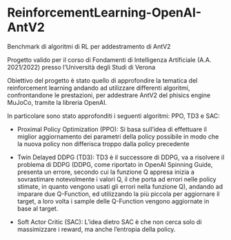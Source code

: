 # ReinforcementLearning-OpenAI-AntV2
Benchmark di algoritmi di RL per addestramento di AntV2

Progetto valido per il corso di Fondamenti di Intelligenza Artificiale (A.A. 2021/2022) presso l'Università degli Studi di Verona

Obiettivo del progetto è stato quello di approfondire la tematica del reinforcement learning andando ad utilizzare differenti algoritmi, confrontandone le prestazioni, per addestrare AntV2 del phisics engine MuJoCo, tramite la libreria OpenAI.

In particolare sono stato approfonditi i seguenti algoritmi: PPO, TD3 e SAC:

- Proximal Policy Optimization (PPO): Si basa sull’idea di effettuare il miglior aggiornamento dei parametri della policy possibile in modo che la 
nuova policy non differisca troppo dalla policy precedente

- Twin Delayed DDPG (TD3): TD3 è il successore di DDPG, va a risolvere il problema di DDPG (DDPG, come riportato in OpenAI Spinning Guide, presenta un errore, secondo cui la funzione Q appresa 
inizia a sovrastimare notevolmente i valori Q, il che porta ad errori nelle policy stimate, in quanto vengono 
usati gli errori nella funzione Q), andando ad imparare due Q-Function, ed utilizzando la più piccola per aggiornare il target, a loro volta i sample delle Q-Function vengono aggiornate in base al target.

- Soft Actor Critic (SAC): L’idea dietro SAC è che non cerca solo di massimizzare i reward, ma anche l’entropia della policy.
